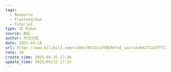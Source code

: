 ```yaml
---
tags:
  - Resource
  - Frontend/Vue
  - Tutorial
type: 📺 Video
source: B站
author: 月光分层
date: 2025-03-24
url: https://www.bilibili.com/video/BV15Lo2YBE4m?vd_source=84272a2d7f72158b38778819be5bc6ad
rate: 10
create_time: 2025-04-15 17:36
update_time: 2025/04/15 17:37
---
```

